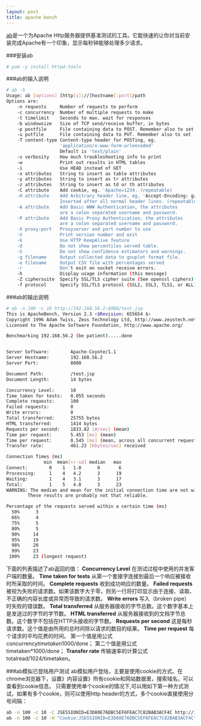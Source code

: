 ```yaml
---
layout: post
title: apache bench
---
```

[ab](https://httpd.apache.org/docs/2.4/programs/ab.html)是一个为Apache Http服务器提供基准测试的工具。它能快速的让你对当前安装完成Apache有一个印象，显示每秒钟能够处理多少请求。


###安装ab
```bash
# yum -y install httpd-tools
```

###ab的输入说明
```bash
# ab -h
Usage: ab [options] [http[s]://]hostname[:port]/path
Options are:
    -n requests     Number of requests to perform
    -c concurrency  Number of multiple requests to make
    -t timelimit    Seconds to max. wait for responses
    -b windowsize   Size of TCP send/receive buffer, in bytes
    -p postfile     File containing data to POST. Remember also to set -T
    -u putfile      File containing data to PUT. Remember also to set -T
    -T content-type Content-type header for POSTing, eg.
                    'application/x-www-form-urlencoded'
                    Default is 'text/plain'
    -v verbosity    How much troubleshooting info to print
    -w              Print out results in HTML tables
    -i              Use HEAD instead of GET
    -x attributes   String to insert as table attributes
    -y attributes   String to insert as tr attributes
    -z attributes   String to insert as td or th attributes
    -C attribute    Add cookie, eg. 'Apache=1234. (repeatable)
    -H attribute    Add Arbitrary header line, eg. 'Accept-Encoding: gzip'
                    Inserted after all normal header lines. (repeatable)
    -A attribute    Add Basic WWW Authentication, the attributes
                    are a colon separated username and password.
    -P attribute    Add Basic Proxy Authentication, the attributes
                    are a colon separated username and password.
    -X proxy:port   Proxyserver and port number to use
    -V              Print version number and exit
    -k              Use HTTP KeepAlive feature
    -d              Do not show percentiles served table.
    -S              Do not show confidence estimators and warnings.
    -g filename     Output collected data to gnuplot format file.
    -e filename     Output CSV file with percentages served
    -r              Don't exit on socket receive errors.
    -h              Display usage information (this message)
    -Z ciphersuite  Specify SSL/TLS cipher suite (See openssl ciphers)
    -f protocol     Specify SSL/TLS protocol (SSL2, SSL3, TLS1, or ALL)
```
###ab的输出说明
```bash
# ab -n 100 -c 10 http://192.168.56.2:8080/test.jsp
This is ApacheBench, Version 2.3 <$Revision: 655654 $>
Copyright 1996 Adam Twiss, Zeus Technology Ltd, http://www.zeustech.net/
Licensed to The Apache Software Foundation, http://www.apache.org/

Benchmarking 192.168.56.2 (be patient).....done


Server Software:        Apache-Coyote/1.1
Server Hostname:        192.168.56.2
Server Port:            8080

Document Path:          /test.jsp
Document Length:        14 bytes

Concurrency Level:      10
Time taken for tests:   0.055 seconds
Complete requests:      100
Failed requests:        0
Write errors:           0
Total transferred:      25755 bytes
HTML transferred:       1414 bytes
Requests per second:    1833.82 [#/sec] (mean)
Time per request:       5.453 [ms] (mean)
Time per request:       0.545 [ms] (mean, across all concurrent requests)
Transfer rate:          461.23 [Kbytes/sec] received

Connection Times (ms)
              min  mean[+/-sd] median   max
Connect:        0    1   1.0      0       6
Processing:     1    4   4.2      3      19
Waiting:        1    4   3.1      3      17
Total:          1    5   4.8      3      23
WARNING: The median and mean for the initial connection time are not within a normal deviation
        These results are probably not that reliable.

Percentage of the requests served within a certain time (ms)
  50%      3
  66%      4
  75%      5
  80%      5
  90%     14
  95%     19
  98%     20
  99%     23
 100%     23 (longest request)
```
下面的列表描述了ab返回的值：
**Concurrency Level**
在测试过程中使用的并发客户端的数量。
**Time taken for tests**
从第一个套接字连接到最后一个响应被接收时所采取的时间。
**Complete requests**
收到成功响应的数量。
**Failed requests**
被视为失败的请求数。如果该数字大于零，则另一行将打印显示由于连接、读取、不正确的内容长度或异常而导致的请求数。
**Write errors**
写入（broken pipe）时失败的错误数。
**Total transferred**
从服务器接收的字节总数。这个数字基本上是发送过的字节的字节数。
**HTML transferred**
从服务器接收到的文档字节总数。这个数字不包括在HTTP头接收的字节数。
**Requests per second**
这是每秒请求数。这个值是由所用的总时间除以请求的数目的结果。
**Time per request**
每个请求的平均花费的时间。
第一个值是用公式concurrency*timetaken*1000/done；
第二个值是用公式timetaken*1000/done；
**Transfer rate**
传输速率的计算公式totalread/1024/timetaken。

###ab模拟已登陆用户测试
ab模拟用户登陆，主要是使用cookie的方式。在chrome浏览器下，设置》内容设置》所有cookie和网站数据里，搜索域名，可以查看到cookie信息。
只需要使用单个cookie的情况下,可以用如下第一种方式测试，如果有多个cookie，则可以使用http header的方式，多个cookie直接使用分号间隔：
```bash
ab -n 100 -c 10 -C JSESSIONID=E3D80E76DBC5EF6FEAC7C82BAB3ACF4C http://192.168.56.2:8080/test.jsp?p=profile
ab -n 100 -c 10 -H "Cookie:JSESSIONID=E3D80E76DBC5EF6FEAC7C82BAB3ACF4C" http://192.168.56.2:8080/test.jsp?p=profile
```


